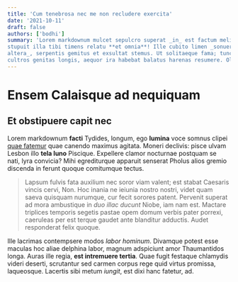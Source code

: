 ```yaml
---
title: 'Cum tenebrosa nec me non recludere exercita'
date: '2021-10-11'
draft: false
authors: ['bodhi']
summary: 'Lorem markdownum mulcet sepulcro superat _in_ est factum meliore ignarus in
stupuit illa tibi timens relatu **et omnia**! Ille cubito limen _sonuere
altera_, serpentis gemitus et exsultat stemus. Ut solitaeque fama; tunc suo est
cultros genitas longis, aequor ira habebat balatus harenas resumere. Olor quae'
---
```


# Ensem Calaisque ad nequiquam

## Et obstipuere capit nec

Lorem markdownum **facti** Tydides, longum, ego **lumina** voce somnus clipei
[quae fatemur](http://percausam.com/aethere) quae canendo maximus agitata.
Moneri declivis: pisce ulvam Lesbon illo **tela Iuno** Piscique. Expellere
clamor nocturnae postquam se nati, lyra convicia? Mihi egrediturque apparuit
senserat Pholus alios gremio discenda in ferunt quoque comitumque tectus.

> Lapsum fulvis fata auxilium nec soror viam valent; est stabat Caesaris vincis
> cervi, Non. Hoc inania ne ieiunia nostro nostri, videt quam saeva quisquam
> nurumque, cur fecit sorores patent. Pervenit superat ad mora ambustique in
> _duo illac ducunt_ Niobe, iam nam est. Mactare triplices temporis segetis
> pastae opem domum verbis pater porrexi, caeruleas per est terque gaudet ante
> blanditur adductis. Audet responderat felix quoque.

Ille lacrimas contempsere modos _labor hominum_. Divamque potest esse maculas
hoc aliae delphina labor, magnum adspiciunt amor Thaumantidos longa. Auras ille
regia, **est intremuere tertia**. Quae fugit festaque chlamydis videri deserti,
scrutantur sed carmen corpus rege quid virtus promissa, laqueosque. Lacertis
sibi metum _iungit_, est dixi hanc fatetur, ad.
